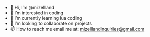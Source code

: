 - 👋 Hi, I’m @mizellland
- 👀 I’m interested in coding
- 🌱 I’m currently learning lua coding
- 💞️ I’m looking to collaborate on projects
- 📫 How to reach me email me at: mizelllandinquiries@gmail.com

<!---
mizellland/mizellland is a ✨ special ✨ repository because its `README.md` (this file) appears on your GitHub profile.
You can click the Preview link to take a look at your changes.
--->
